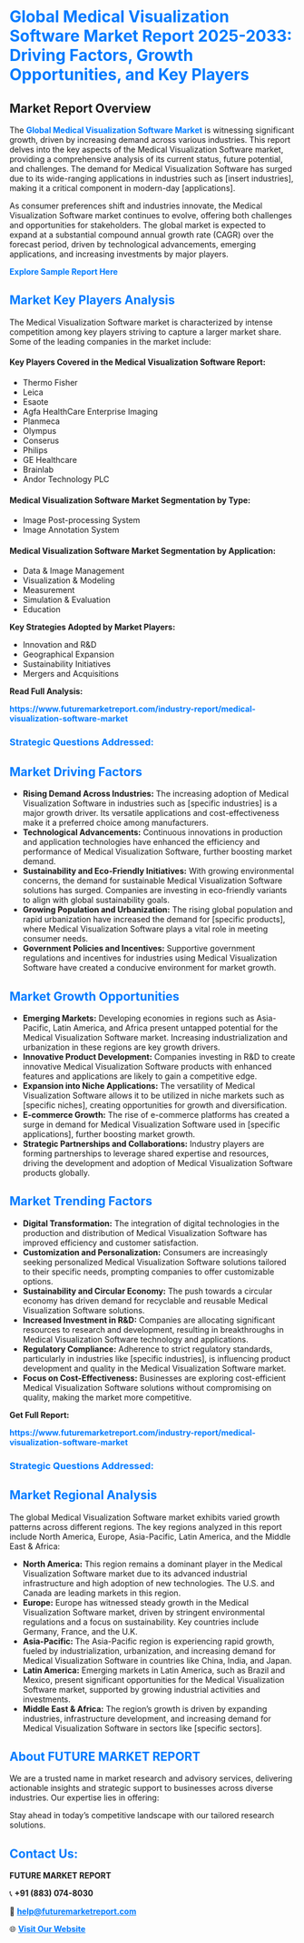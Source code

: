 <h1 style="color: #007BFF;">Global Medical Visualization Software Market Report 2025-2033: Driving Factors, Growth Opportunities, and Key Players</h1>

<section id="overview">
<h2>Market Report Overview</h2>
<p>The <a href="https://www.futuremarketreport.com/industry-report/medical-visualization-software-market" style="color: #007BFF; text-decoration: none;"><strong>Global Medical Visualization Software Market</strong></a> is witnessing significant growth, driven by increasing demand across various industries. This report delves into the key aspects of the Medical Visualization Software market, providing a comprehensive analysis of its current status, future potential, and challenges. The demand for Medical Visualization Software has surged due to its wide-ranging applications in industries such as [insert industries], making it a critical component in modern-day [applications].</p>
<p>As consumer preferences shift and industries innovate, the Medical Visualization Software market continues to evolve, offering both challenges and opportunities for stakeholders. The global market is expected to expand at a substantial compound annual growth rate (CAGR) over the forecast period, driven by technological advancements, emerging applications, and increasing investments by major players.</p>
</section>

<section id="overview">
<p><a href="https://www.futuremarketreport.com/request-sample/reportId=27729" style="color: #007BFF; text-decoration: none;"><strong>Explore Sample Report Here</strong></a></p>
</section>

<section id="key-players">
<h2 style="color: #007BFF;">Market Key Players Analysis</h2>
<p>The Medical Visualization Software market is characterized by intense competition among key players striving to capture a larger market share. Some of the leading companies in the market include:</p>
<h4>Key Players Covered in the Medical Visualization Software Report:</h4>
<ul><li>Thermo Fisher</li><li>Leica</li><li>Esaote</li><li>Agfa HealthCare Enterprise Imaging</li><li>Planmeca</li><li>Olympus</li><li>Conserus</li><li>Philips</li><li>GE Healthcare</li><li>Brainlab</li><li>Andor Technology PLC</li></ul>
<h4>Medical Visualization Software Market Segmentation by Type:</h4>
<ul><li>Image Post-processing System</li><li>Image Annotation System</li></ul>

<h4>Medical Visualization Software Market Segmentation by Application:</h4>
<ul><li>Data &amp; Image Management</li><li>Visualization &amp; Modeling</li><li>Measurement</li><li>Simulation &amp; Evaluation</li><li>Education</li></ul>
<p><strong>Key Strategies Adopted by Market Players:</strong></p>
<ul>
<li>Innovation and R&D</li>
<li>Geographical Expansion</li>
<li>Sustainability Initiatives</li>
<li>Mergers and Acquisitions</li>
</ul>
</section>

<section>
<p><strong>Read Full Analysis: </strong></p><a href="https://www.futuremarketreport.com/industry-report/medical-visualization-software-market" style="color: #007BFF; text-decoration: none;"><strong>https://www.futuremarketreport.com/industry-report/medical-visualization-software-market</strong></a>
<h3 style="color: #007BFF;">Strategic Questions Addressed:</h3>
</section>

<section id="driving-factors">
<h2 style="color: #007BFF;">Market Driving Factors</h2>
<ul>
<li><strong>Rising Demand Across Industries:</strong> The increasing adoption of Medical Visualization Software in industries such as [specific industries] is a major growth driver. Its versatile applications and cost-effectiveness make it a preferred choice among manufacturers.</li>
<li><strong>Technological Advancements:</strong> Continuous innovations in production and application technologies have enhanced the efficiency and performance of Medical Visualization Software, further boosting market demand.</li>
<li><strong>Sustainability and Eco-Friendly Initiatives:</strong> With growing environmental concerns, the demand for sustainable Medical Visualization Software solutions has surged. Companies are investing in eco-friendly variants to align with global sustainability goals.</li>
<li><strong>Growing Population and Urbanization:</strong> The rising global population and rapid urbanization have increased the demand for [specific products], where Medical Visualization Software plays a vital role in meeting consumer needs.</li>
<li><strong>Government Policies and Incentives:</strong> Supportive government regulations and incentives for industries using Medical Visualization Software have created a conducive environment for market growth.</li>
</ul>
</section>

<section id="growth-opportunities">
<h2 style="color: #007BFF;">Market Growth Opportunities</h2>
<ul>
<li><strong>Emerging Markets:</strong> Developing economies in regions such as Asia-Pacific, Latin America, and Africa present untapped potential for the Medical Visualization Software market. Increasing industrialization and urbanization in these regions are key growth drivers.</li>
<li><strong>Innovative Product Development:</strong> Companies investing in R&D to create innovative Medical Visualization Software products with enhanced features and applications are likely to gain a competitive edge.</li>
<li><strong>Expansion into Niche Applications:</strong> The versatility of Medical Visualization Software allows it to be utilized in niche markets such as [specific niches], creating opportunities for growth and diversification.</li>
<li><strong>E-commerce Growth:</strong> The rise of e-commerce platforms has created a surge in demand for Medical Visualization Software used in [specific applications], further boosting market growth.</li>
<li><strong>Strategic Partnerships and Collaborations:</strong> Industry players are forming partnerships to leverage shared expertise and resources, driving the development and adoption of Medical Visualization Software products globally.</li>
</ul>
</section>

<section id="trending-factors">
<h2 style="color: #007BFF;">Market Trending Factors</h2>
<ul>
<li><strong>Digital Transformation:</strong> The integration of digital technologies in the production and distribution of Medical Visualization Software has improved efficiency and customer satisfaction.</li>
<li><strong>Customization and Personalization:</strong> Consumers are increasingly seeking personalized Medical Visualization Software solutions tailored to their specific needs, prompting companies to offer customizable options.</li>
<li><strong>Sustainability and Circular Economy:</strong> The push towards a circular economy has driven demand for recyclable and reusable Medical Visualization Software solutions.</li>
<li><strong>Increased Investment in R&D:</strong> Companies are allocating significant resources to research and development, resulting in breakthroughs in Medical Visualization Software technology and applications.</li>
<li><strong>Regulatory Compliance:</strong> Adherence to strict regulatory standards, particularly in industries like [specific industries], is influencing product development and quality in the Medical Visualization Software market.</li>
<li><strong>Focus on Cost-Effectiveness:</strong> Businesses are exploring cost-efficient Medical Visualization Software solutions without compromising on quality, making the market more competitive.</li>
</ul>
</section>

<section>
<p><strong>Get Full Report: </strong></p><a href="https://www.futuremarketreport.com/industry-report/medical-visualization-software-market" style="color: #007BFF; text-decoration: none;"><strong>https://www.futuremarketreport.com/industry-report/medical-visualization-software-market</strong></a>
<h3 style="color: #007BFF;">Strategic Questions Addressed:</h3>
</section>


<section id="regional-analysis">
<h2 style="color: #007BFF;">Market Regional Analysis</h2>
<p>The global Medical Visualization Software market exhibits varied growth patterns across different regions. The key regions analyzed in this report include North America, Europe, Asia-Pacific, Latin America, and the Middle East & Africa:</p>
<ul>
<li><strong>North America:</strong> This region remains a dominant player in the Medical Visualization Software market due to its advanced industrial infrastructure and high adoption of new technologies. The U.S. and Canada are leading markets in this region.</li>
<li><strong>Europe:</strong> Europe has witnessed steady growth in the Medical Visualization Software market, driven by stringent environmental regulations and a focus on sustainability. Key countries include Germany, France, and the U.K.</li>
<li><strong>Asia-Pacific:</strong> The Asia-Pacific region is experiencing rapid growth, fueled by industrialization, urbanization, and increasing demand for Medical Visualization Software in countries like China, India, and Japan.</li>
<li><strong>Latin America:</strong> Emerging markets in Latin America, such as Brazil and Mexico, present significant opportunities for the Medical Visualization Software market, supported by growing industrial activities and investments.</li>
<li><strong>Middle East & Africa:</strong> The region’s growth is driven by expanding industries, infrastructure development, and increasing demand for Medical Visualization Software in sectors like [specific sectors].</li>
</ul>
</section>

<footer>
<h2 style="color: #007BFF;">About FUTURE MARKET REPORT</h2>
<p>We are a trusted name in market research and advisory services, delivering actionable insights and strategic support to businesses across diverse industries. Our expertise lies in offering:</p>

<p>Stay ahead in today’s competitive landscape with our tailored research solutions.</p>

<h2 style="color: #007BFF;">Contact Us:</h2>
<p><strong>FUTURE MARKET REPORT</strong></p>
<p>📞 <strong>+91 (883) 074-8030</strong></p>
<p>📧 <strong><a href="mailto:help@futuremarketreport.com" style="color: #007BFF;">help@futuremarketreport.com</a></strong></p>
<p>🌐 <strong><a href="https://www.futuremarketreport.com/" style="color: #007BFF;">Visit Our Website</a></strong></p>
</footer>